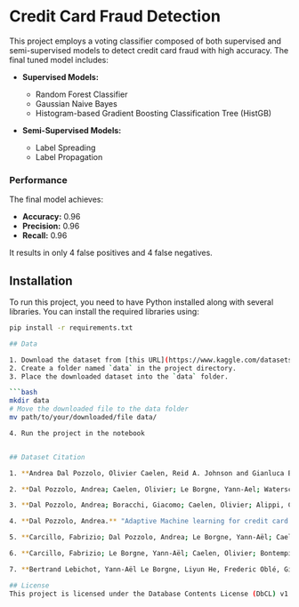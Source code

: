 # Credit Card Fraud Detection

This project employs a voting classifier composed of both supervised and semi-supervised models to detect credit card fraud with high accuracy. The final tuned model includes:

- **Supervised Models:**
  - Random Forest Classifier
  - Gaussian Naive Bayes
  - Histogram-based Gradient Boosting Classification Tree (HistGB)

- **Semi-Supervised Models:**
  - Label Spreading
  - Label Propagation

### Performance

The final model achieves:
- **Accuracy:** 0.96
- **Precision:** 0.96
- **Recall:** 0.96

It results in only 4 false positives and 4 false negatives.

## Installation

To run this project, you need to have Python installed along with several libraries. You can install the required libraries using:

```bash
pip install -r requirements.txt

## Data

1. Download the dataset from [this URL](https://www.kaggle.com/datasets/mlg-ulb/creditcardfraud).
2. Create a folder named `data` in the project directory.
3. Place the downloaded dataset into the `data` folder.

```bash
mkdir data
# Move the downloaded file to the data folder
mv path/to/your/downloaded/file data/

4. Run the project in the notebook


## Dataset Citation

1. **Andrea Dal Pozzolo, Olivier Caelen, Reid A. Johnson and Gianluca Bontempi.** "Calibrating Probability with Undersampling for Unbalanced Classification." *Symposium on Computational Intelligence and Data Mining (CIDM), IEEE, 2015.*

2. **Dal Pozzolo, Andrea; Caelen, Olivier; Le Borgne, Yann-Ael; Waterschoot, Serge; Bontempi, Gianluca.** "Learned lessons in credit card fraud detection from a practitioner perspective." *Expert Systems with Applications, 41(10), 4915-4928, 2014, Pergamon.*

3. **Dal Pozzolo, Andrea; Boracchi, Giacomo; Caelen, Olivier; Alippi, Cesare; Bontempi, Gianluca.** "Credit card fraud detection: a realistic modeling and a novel learning strategy." *IEEE Transactions on Neural Networks and Learning Systems, 29(8), 3784-3797, 2018, IEEE.*

4. **Dal Pozzolo, Andrea.** "Adaptive Machine learning for credit card fraud detection." *ULB MLG PhD thesis (supervised by G. Bontempi).*

5. **Carcillo, Fabrizio; Dal Pozzolo, Andrea; Le Borgne, Yann-Aël; Caelen, Olivier; Mazzer, Yannis; Bontempi, Gianluca.** "Scarff: a scalable framework for streaming credit card fraud detection with Spark." *Information Fusion, 41, 182-194, 2018, Elsevier.*

6. **Carcillo, Fabrizio; Le Borgne, Yann-Aël; Caelen, Olivier; Bontempi, Gianluca.** "Streaming active learning strategies for real-life credit card fraud detection: assessment and visualization." *International Journal of Data Science and Analytics, 5(4), 285-300, 2018, Springer International Publishing.*

7. **Bertrand Lebichot, Yann-Aël Le Borgne, Liyun He, Frederic Oblé, Gianluca Bontempi.** "Deep-Learning Domain Adaptation Techniques for Credit Cards Fraud Detection." *INNSBDDL 2019: Recent Advances in Big Data

## License
This project is licensed under the Database Contents License (DbCL) v1.0.
